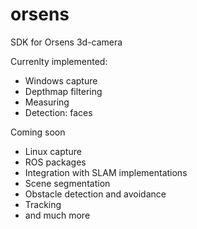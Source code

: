 # orsens
SDK for Orsens 3d-camera

Currenlty implemented:
- Windows capture
- Depthmap filtering
- Measuring 
- Detection: faces

Coming soon
- Linux capture
- ROS packages
- Integration with SLAM implementations
- Scene segmentation
- Obstacle detection and avoidance
- Tracking
- and much more

